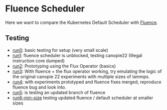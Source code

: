 # Fluence Scheduler

Here we want to compare the Kubernetes Default Scheduler with [Fluence](https://github.com/flux-framework/flux-k8s).

## Testing

 - [run0](run0): basic testing for setup (very small scale)
 - [run1](run1): fluence scheduler is unblocked, testing canopie22 (Illegal instruction core dumped)
 - [run2](run2): Prototyping using the Flux Operator (basics)
 - [run3](run3): With fluence + the flux operator working, try emulating the logic of the original canopie 22 experiments with multiple sizes of lammps.
 - [run4](run4): with experiments prototyped and fluence fixes merged, reproduce fluence bug and look into.
 - [run5](run5): is testing an updated branch of fluence
 - [run6-min-size](run6-min-size) testing updated fluence / default scheduler at smaller sizes

